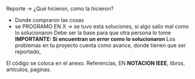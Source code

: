 Reporte -> ¿Qué hicieron, como  la hicieron?
- Donde compraron las cosas
- se PROGRAMO EN X -> se tuvo esta soluciones, si algo salio mal como lo solucionaron
Debe ser la base para que otra persona lo tome
**IMPORTANTE: Si encuentran un error como lo solucionaron**
Los problemas en tu proyecto cuenta como avance, donde tienen que ser reportado, 

El código se coloca en el anexo.
Referencias, EN **NOTACION IEEE**, libros, artículos, paginas.

